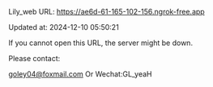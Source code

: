 Lily_web URL: https://ae6d-61-165-102-156.ngrok-free.app

Updated at: 2024-12-10 05:50:21

If you cannot open this URL, the server might be down.

Please contact: 

goley04@foxmail.com Or Wechat:GL_yeaH